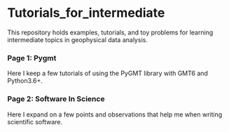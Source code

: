 # Tutorials_for_intermediate

This repository holds examples, tutorials, and toy problems for learning intermediate topics in geophysical data analysis. 

### Page 1: Pygmt ###
Here I keep a few tutorials of using the PyGMT library with GMT6 and Python3.6+. 

### Page 2: Software In Science ###
Here I expand on a few points and observations that help me when writing scientific software. 
